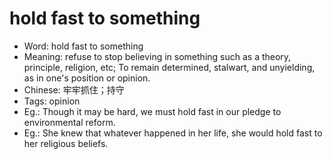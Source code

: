 # hold fast to something

- Word: hold fast to something
- Meaning:  refuse to stop believing in something such as a theory, principle, religion, etc; To remain determined, stalwart, and unyielding, as in one's position or opinion.
- Chinese: 牢牢抓住；持守
- Tags: opinion
- Eg.: Though it may be hard, we must hold fast in our pledge to environmental reform.
- Eg.: She knew that whatever happened in her life, she would hold fast to her religious beliefs.
